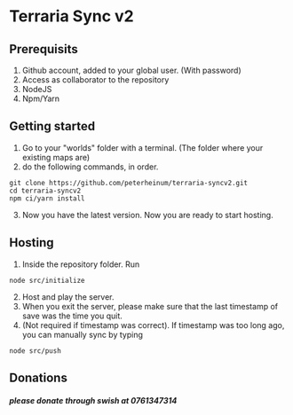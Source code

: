 # Terraria Sync v2 

## Prerequisits
1. Github account, added to your global user. (With password)
2. Access as collaborator to the repository
3. NodeJS
4. Npm/Yarn

## Getting started
1. Go to your "worlds" folder with a terminal. (The folder where your existing maps are)
2. do the following commands, in order.  
```
git clone https://github.com/peterheinum/terraria-syncv2.git
cd terraria-syncv2
npm ci/yarn install
``` 
3. Now you have the latest version. Now you are ready to start hosting. 

## Hosting
1. Inside the repository folder. Run 
```
node src/initialize
``` 
2. Host and play the server.
3. When you exit the server, please make sure that the last timestamp of save was the time you quit. 
4. (Not required if timestamp was correct). If timestamp was too long ago, you can manually sync by typing 
```
node src/push
```

## Donations
#### *please donate through swish at 0761347314*
